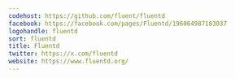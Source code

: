 ```yaml
---
codehost: https://github.com/fluent/fluentd
facebook: https://facebook.com/pages/Fluentd/196064987183037
logohandle: fluentd
sort: fluentd
title: Fluentd
twitter: https://x.com/fluentd
website: https://www.fluentd.org/
---
```


